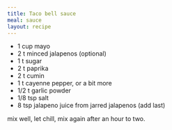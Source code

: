 ```yaml
---
title: Taco bell sauce
meal: sauce
layout: recipe
---
```


* 1 cup mayo
* 2 t minced jalapenos (optional)
* 1 t sugar
* 2 t paprika
* 2 t cumin
* 1 t cayenne pepper, or a bit more
* 1/2 t garlic powder
* 1/8 tsp salt
* 8 tsp jalapeno juice from jarred jalapenos (add last)

mix well, let chill, mix again after an hour to two. 
